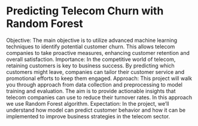 # Predicting Telecom Churn with Random Forest

Objective: The main objective is to utilize advanced machine learning techniques to identify potential customer churn. This allows telecom companies to take proactive measures, enhancing customer retention and overall satisfaction.
Importance: In the competitive world of telecom, retaining customers is key to business success. By predicting which customers might leave, companies can tailor their customer service and promotional efforts to keep them engaged.
Approach: This project will walk you through approach from data collection and preprocessing to model training and evaluation. The aim is to provide actionable insights that telecom companies can use to reduce their turnover rates. In this approach we use Random Forest algorithm.
Expectation: In the project, we’ll understand how model can predict customer behavior and how it can be implemented to improve business strategies in the telecom sector.
